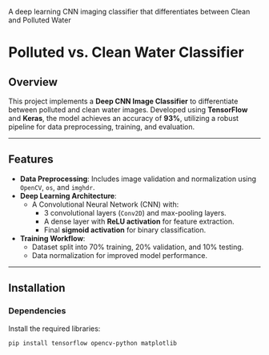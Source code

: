 A deep learning CNN imaging classifier that differentiates between Clean and Polluted Water
# Polluted vs. Clean Water Classifier

## Overview
This project implements a **Deep CNN Image Classifier** to differentiate between polluted and clean water images. Developed using **TensorFlow** and **Keras**, the model achieves an accuracy of **93%**, utilizing a robust pipeline for data preprocessing, training, and evaluation.

---

## Features
- **Data Preprocessing**: Includes image validation and normalization using `OpenCV`, `os`, and `imghdr`.
- **Deep Learning Architecture**:
  - A Convolutional Neural Network (CNN) with:
    - 3 convolutional layers (`Conv2D`) and max-pooling layers.
    - A dense layer with **ReLU activation** for feature extraction.
    - Final **sigmoid activation** for binary classification.
- **Training Workflow**:
  - Dataset split into 70% training, 20% validation, and 10% testing.
  - Data normalization for improved model performance.

---

## Installation

### Dependencies
Install the required libraries:
```bash
pip install tensorflow opencv-python matplotlib

